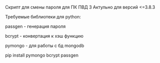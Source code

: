 Скрипт для смены  пароля для ПК ПВД 3
Актульно для версий <=3.8.3

Требуемые библиотеки для python:

  passgen - генерация пароля
  
  bcrypt - конвертация к хэш функцию 
  
  pymongo - для работы с бд mongodb

pip install pymongo bcrypt passgen
